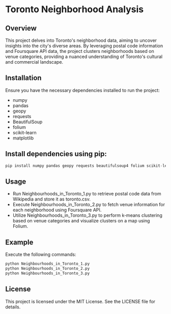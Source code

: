 # Toronto Neighborhood Analysis

## Overview
This project delves into Toronto's neighborhood data, aiming to uncover insights into the city's diverse areas. By leveraging postal code information and Foursquare API data, the project clusters neighborhoods based on venue categories, providing a nuanced understanding of Toronto's cultural and commercial landscape.

## Installation
Ensure you have the necessary dependencies installed to run the project:
- numpy
- pandas
- geopy
- requests
- BeautifulSoup
- folium
- scikit-learn
- matplotlib

## Install dependencies using pip:
```python
pip install numpy pandas geopy requests beautifulsoup4 folium scikit-learn matplotlib
```
## Usage
- Run Neighbourhoods_in_Toronto_1.py to retrieve postal code data from Wikipedia and store it as toronto.csv.
- Execute Neighbourhoods_in_Toronto_2.py to fetch venue information for each neighborhood using Foursquare API.
- Utilize Neighbourhoods_in_Toronto_3.py to perform k-means clustering based on venue categories and visualize clusters on a map using Folium.

## Example

Execute the following commands:
```python
python Neighbourhoods_in_Toronto_1.py
python Neighbourhoods_in_Toronto_2.py
python Neighbourhoods_in_Toronto_3.py
```

## License
This project is licensed under the MIT License. See the LICENSE file for details.
